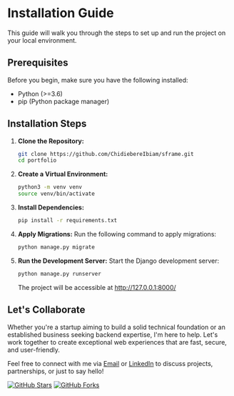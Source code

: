 
# Installation Guide

This guide will walk you through the steps to set up and run the project on your local environment.

## Prerequisites

Before you begin, make sure you have the following installed:

- Python (>=3.6)
- pip (Python package manager)

## Installation Steps

1. **Clone the Repository:**

   ```bash
   git clone https://github.com/ChidiebereIbiam/sframe.git
   cd portfolio
   ```
2. **Create a Virtual Environment:**
    ```bash
    python3 -m venv venv
    source venv/bin/activate
    ```
3. **Install Dependencies:**
    ```bash
    pip install -r requirements.txt
    ```
4. **Apply Migrations:**
    Run the following command to apply migrations:
    ```bash
    python manage.py migrate
    ```
5.  **Run the Development Server:**
    Start the Django development server:
    ```bash
    python manage.py runserver
    ```
    The project will be accessible at http://127.0.0.1:8000/


## Let's Collaborate

Whether you're a startup aiming to build a solid technical foundation or an established business seeking backend expertise, I'm here to help. Let's work together to create exceptional web experiences that are fast, secure, and user-friendly.

Feel free to connect with me via [Email](mailto:chidiebereorjiibiam7@email.com) or [LinkedIn](https://www.linkedin.com/in/chidiebereibiam) to discuss projects, partnerships, or just to say hello!

[![GitHub Stars](https://img.shields.io/github/stars/chidiebereibiam/portfolio)](https://github.com/ChidiebereIbiam/portfolio/stargazers)
[![GitHub Forks](https://img.shields.io/github/forks/ChidiebereIbiam/portfolio)](https://github.com/ChidiebereIbiam/portfolio/network/members)

